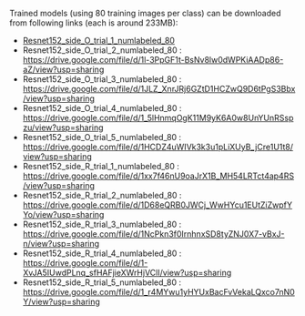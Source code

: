 Trained models (using 80 training images per class) can be downloaded from following links (each is around 233MB):

- <a href = "https://drive.google.com/file/d/1oxOPuchD6pDJ3cfREWuvxamEdtnoetV-/view?usp=sharing" > Resnet152_side_O_trial_1_numlabeled_80 </a>
- Resnet152_side_O_trial_2_numlabeled_80 : https://drive.google.com/file/d/1l-3PpGF1t-BsNv8lw0dWPKiAADp86-aZ/view?usp=sharing
- Resnet152_side_O_trial_3_numlabeled_80 : https://drive.google.com/file/d/1JLZ_XnrJRj6GZtD1HCZwQ9D6tPgS3Bbx/view?usp=sharing
- Resnet152_side_O_trial_4_numlabeled_80 : https://drive.google.com/file/d/1_5lHnmqOgK11M9yK6A0w8UnYUnRSspzu/view?usp=sharing
- Resnet152_side_O_trial_5_numlabeled_80 : https://drive.google.com/file/d/1HCDZ4uWIVk3k3u1pLiXUyB_jCre1U1t8/view?usp=sharing
- Resnet152_side_R_trial_1_numlabeled_80 : https://drive.google.com/file/d/1xx7f46nU9oaJrX1B_MH54LRTct4ap4RS/view?usp=sharing
- Resnet152_side_R_trial_2_numlabeled_80 : https://drive.google.com/file/d/1D68eQRB0JWCj_WwHYcu1EUtZiZwpfYYo/view?usp=sharing
- Resnet152_side_R_trial_3_numlabeled_80 : https://drive.google.com/file/d/1NcPkn3f0IrnhnxSD8tyZNJ0X7-vBxJ-n/view?usp=sharing
- Resnet152_side_R_trial_4_numlabeled_80 : https://drive.google.com/file/d/1-XvJA5IUwdPLnq_sfHAFjieXWrHjVClI/view?usp=sharing
- Resnet152_side_R_trial_5_numlabeled_80 : https://drive.google.com/file/d/1_r4MYwu1yHYUxBacFvVekaLQxco7nN0Y/view?usp=sharing
